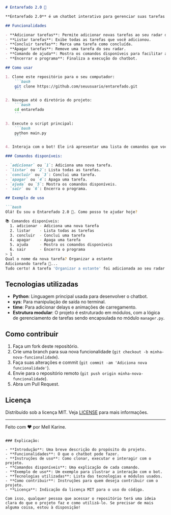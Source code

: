 ```markdown
# Entarefado 2.0 🤖

**Entarefado 2.0** é um chatbot interativo para gerenciar suas tarefas diárias, ajudando você a adicionar, listar, concluir ou apagar tarefas. Através de uma interface simples de linha de comando, o usuário pode interagir com o bot para organizar seus afazeres de maneira eficiente.

## Funcionalidades

- **Adicionar tarefas**: Permite adicionar novas tarefas ao seu radar de afazeres.
- **Listar tarefas**: Exibe todas as tarefas que você adicionou.
- **Concluir tarefas**: Marca uma tarefa como concluída.
- **Apagar tarefas**: Remove uma tarefa do seu radar.
- **Comando de ajuda**: Mostra os comandos disponíveis para facilitar a interação com o bot.
- **Encerrar o programa**: Finaliza a execução do chatbot.

## Como usar

1. Clone este repositório para o seu computador:
    ```bash
    git clone https://github.com/seuusuario/entarefado.git
    ```

2. Navegue até o diretório do projeto:
    ```bash
    cd entarefado
    ```

3. Execute o script principal:
    ```bash
    python main.py
    ```

4. Interaja com o bot! Ele irá apresentar uma lista de comandos que você pode usar para gerenciar suas tarefas.

### Comandos disponíveis:

- `adicionar` ou `1`: Adiciona uma nova tarefa.
- `listar` ou `2`: Lista todas as tarefas.
- `concluir` ou `3`: Conclui uma tarefa.
- `apagar` ou `4`: Apaga uma tarefa.
- `ajuda` ou `5`: Mostra os comandos disponíveis.
- `sair` ou `6`: Encerra o programa.

## Exemplo de uso

```bash
Olá! Eu sou o Entarefado 2.0 🤖. Como posso te ajudar hoje?

📚 Comandos disponíveis:
  1. adicionar - Adiciona uma nova tarefa
  2. listar    - Lista todas as tarefas
  3. concluir  - Conclui uma tarefa
  4. apagar    - Apaga uma tarefa
  5. ajuda     - Mostra os comandos disponíveis
  6. sair      - Encerra o programa
> 1
Qual o nome da nova tarefa? Organizar a estante
Adicionando tarefa 🤖...
Tudo certo! A tarefa 'Organizar a estante' foi adicionada ao seu radar de afazeres! 🚀
```

## Tecnologias utilizadas

- **Python**: Linguagem principal usada para desenvolver o chatbot.
- **sys**: Para manipulação de saída no terminal.
- **time**: Para adicionar delays e animações de carregamento.
- **Estrutura modular**: O projeto é estruturado em módulos, com a lógica de gerenciamento de tarefas sendo encapsulada no módulo `manager.py`.

## Como contribuir

1. Faça um fork deste repositório.
2. Crie uma branch para sua nova funcionalidade (`git checkout -b minha-nova-funcionalidade`).
3. Faça suas alterações e commit (`git commit -am 'Adiciona nova funcionalidade'`).
4. Envie para o repositório remoto (`git push origin minha-nova-funcionalidade`).
5. Abra um Pull Request.

## Licença

Distribuído sob a licença MIT. Veja [LICENSE](LICENSE) para mais informações.

---

Feito com ❤️ por Mell Karine.

```

### Explicação:

- **Introdução**: Uma breve descrição do propósito do projeto.
- **Funcionalidades**: O que o chatbot pode fazer.
- **Instruções de uso**: Como clonar, executar e interagir com o projeto.
- **Comandos disponíveis**: Uma explicação de cada comando.
- **Exemplo de uso**: Um exemplo para ilustrar a interação com o bot.
- **Tecnologias utilizadas**: Lista das tecnologias e módulos usados.
- **Como contribuir**: Instruções para quem deseja contribuir com o projeto.
- **Licença**: Indicação da licença MIT para o uso do código.

Com isso, qualquer pessoa que acessar o repositório terá uma ideia clara do que o projeto faz e como utilizá-lo. Se precisar de mais alguma coisa, estou à disposição!
